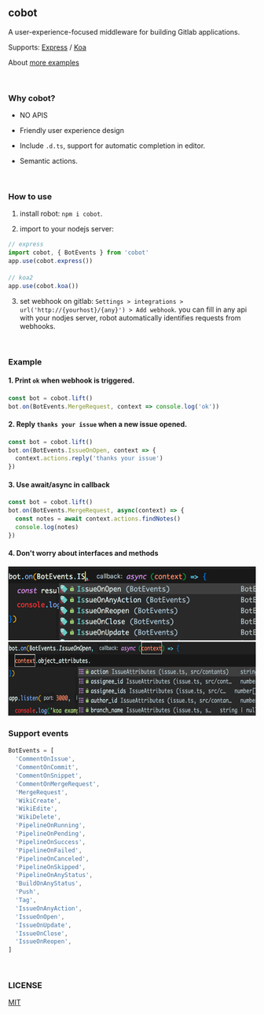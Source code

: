 ## cobot

A user-experience-focused middleware for building Gitlab applications.

Supports: [Express](https://github.com/expressjs/express) / [Koa](https://github.com/koajs/koa)

About [more examples](https://github.com/wittbulter/cobot/blob/master/examples/)

<br/>

### Why cobot?

- NO APIS

- Friendly user experience design

- Include `.d.ts`, support for automatic completion in editor.

- Semantic actions.

<br/>

### How to use

1. install robot: `npm i cobot`.

2. import to your nodejs server:

```ts
// express
import cobot, { BotEvents } from 'cobot'
app.use(cobot.express())

// koa2
app.use(cobot.koa())
```

3. set webhook on gitlab: `Settings > integrations > url('http://{yourhost}/{any}') > Add webhook`. you can fill in any api with your nodjes server, robot automatically identifies requests from webhooks.

<br/>

### Example

#### 1. Print `ok` when webhook is triggered.
```ts
const bot = cobot.lift()
bot.on(BotEvents.MergeRequest, context => console.log('ok'))
```

#### 2. Reply `thanks your issue` when a new issue opened.

```ts
const bot = cobot.lift()
bot.on(BotEvents.IssueOnOpen, context => {
  context.actions.reply('thanks your issue')
})
```

#### 3. Use await/async in callback

```ts
const bot = cobot.lift()
bot.on(BotEvents.MergeRequest, async(context) => {
  const notes = await context.actions.findNotes()
  console.log(notes)
})
```

#### 4. Don't worry about interfaces and methods

<img src=".github/ex1.png" width="650" height="150">
<img src=".github/ex2.png" width="650" height="150">

<br/>

### Support events

```ts
BotEvents = [
  'CommentOnIssue',
  'CommentOnCommit',
  'CommentOnSnippet',
  'CommentOnMergeRequest',
  'MergeRequest',
  'WikiCreate',
  'WikiEdite',
  'WikiDelete',
  'PipelineOnRunning',
  'PipelineOnPending',
  'PipelineOnSuccess',
  'PipelineOnFailed',
  'PipelineOnCanceled',
  'PipelineOnSkipped',
  'PipelineOnAnyStatus',
  'BuildOnAnyStatus',
  'Push',
  'Tag',
  'IssueOnAnyAction',
  'IssueOnOpen',
  'IssueOnUpdate',
  'IssueOnClose',
  'IssueOnReopen',
]
```

<br/>

### LICENSE

[MIT](LICENSE)

